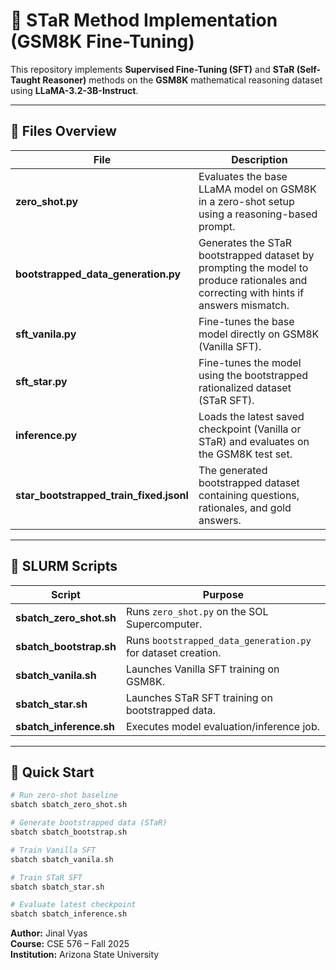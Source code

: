 # 🌟 STaR Method Implementation (GSM8K Fine-Tuning)

This repository implements **Supervised Fine-Tuning (SFT)** and **STaR (Self-Taught Reasoner)** methods on the **GSM8K** mathematical reasoning dataset using **LLaMA-3.2-3B-Instruct**.

---

## 📂 Files Overview

| File | Description |
|------|--------------|
| **zero_shot.py** | Evaluates the base LLaMA model on GSM8K in a zero-shot setup using a reasoning-based prompt. |
| **bootstrapped_data_generation.py** | Generates the STaR bootstrapped dataset by prompting the model to produce rationales and correcting with hints if answers mismatch. |
| **sft_vanila.py** | Fine-tunes the base model directly on GSM8K (Vanilla SFT). |
| **sft_star.py** | Fine-tunes the model using the bootstrapped rationalized dataset (STaR SFT). |
| **inference.py** | Loads the latest saved checkpoint (Vanilla or STaR) and evaluates on the GSM8K test set. |
| **star_bootstrapped_train_fixed.jsonl** | The generated bootstrapped dataset containing questions, rationales, and gold answers. |

---

## 🧩 SLURM Scripts

| Script | Purpose |
|---------|----------|
| **sbatch_zero_shot.sh** | Runs `zero_shot.py` on the SOL Supercomputer. |
| **sbatch_bootstrap.sh** | Runs `bootstrapped_data_generation.py` for dataset creation. |
| **sbatch_vanila.sh** | Launches Vanilla SFT training on GSM8K. |
| **sbatch_star.sh** | Launches STaR SFT training on bootstrapped data. |
| **sbatch_inference.sh** | Executes model evaluation/inference job. |

---

## 🧠 Quick Start

```bash
# Run zero-shot baseline
sbatch sbatch_zero_shot.sh

# Generate bootstrapped data (STaR)
sbatch sbatch_bootstrap.sh

# Train Vanilla SFT
sbatch sbatch_vanila.sh

# Train STaR SFT
sbatch sbatch_star.sh

# Evaluate latest checkpoint
sbatch sbatch_inference.sh

```

**Author:** Jinal Vyas  
**Course:** CSE 576 – Fall 2025  
**Institution:** Arizona State University  
